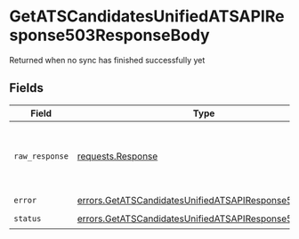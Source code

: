 # GetATSCandidatesUnifiedATSAPIResponse503ResponseBody

Returned when no sync has finished successfully yet


## Fields

| Field                                                                                                                          | Type                                                                                                                           | Required                                                                                                                       | Description                                                                                                                    |
| ------------------------------------------------------------------------------------------------------------------------------ | ------------------------------------------------------------------------------------------------------------------------------ | ------------------------------------------------------------------------------------------------------------------------------ | ------------------------------------------------------------------------------------------------------------------------------ |
| `raw_response`                                                                                                                 | [requests.Response](https://requests.readthedocs.io/en/latest/api/#requests.Response)                                          | :heavy_minus_sign:                                                                                                             | Raw HTTP response; suitable for custom response parsing                                                                        |
| `error`                                                                                                                        | [errors.GetATSCandidatesUnifiedATSAPIResponse503Error](../../models/errors/getatscandidatesunifiedatsapiresponse503error.md)   | :heavy_check_mark:                                                                                                             | N/A                                                                                                                            |
| `status`                                                                                                                       | [errors.GetATSCandidatesUnifiedATSAPIResponse503Status](../../models/errors/getatscandidatesunifiedatsapiresponse503status.md) | :heavy_check_mark:                                                                                                             | N/A                                                                                                                            |